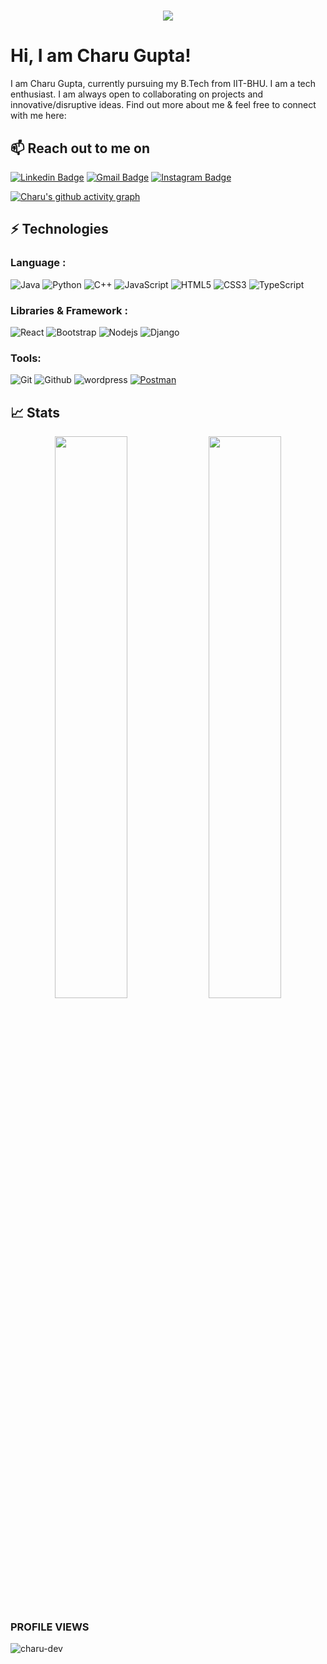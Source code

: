 <h1 align="center">
  <a href="https://git.io/typing-svg">
    <img src="https://readme-typing-svg.herokuapp.com/?lines=Konnichiwa!+👋&center=true&size=30">
  </a>
</h1>
<h1>Hi, I am Charu Gupta! </h1>

I am Charu Gupta, currently pursuing my B.Tech from IIT-BHU. I am a tech enthusiast. I am always open to collaborating on projects and innovative/disruptive ideas. Find out more about me & feel free to connect with me here:
<h2>📫 Reach out to me on</h2>


[![Linkedin Badge](https://img.shields.io/badge/-LinkedIn-blue?style=flat-square&logo=Linkedin&logoColor=white&link=https://in.linkedin.com/in/charu-gupta-12b385196?original_referer=https%3A%2F%2Fwww.google.com%2F)](https://in.linkedin.com/in/charu-gupta-12b385196?original_referer=https%3A%2F%2Fwww.google.com%2F)
[![Gmail Badge](https://img.shields.io/badge/-Gmail-c14438?style=flat-square&logo=Gmail&logoColor=white&link=mailto:guptacharu105@gmail.com)](mailto:guptacharu105@gmail.com)
[![Instagram Badge](https://img.shields.io/badge/Instagram-E4405F?style=flat-square&logo=instagram&logoColor=white&link=https://instagram.com/azor_ahai_01?igshid=YmMyMTA2M2Y=)](https://instagram.com/azor_ahai_01?igshid=YmMyMTA2M2Y=)

[![Charu's github activity graph](https://activity-graph.herokuapp.com/graph?username=charu-dev&theme=react-dark&bg_color=20232a&hide_border=true&area=true&count_private=true)](https://github.com/charu-dev/github-readme-activity-graph)

## ⚡ Technologies

### Language :

![Java](https://img.shields.io/badge/-java-E34A86?style=flat-square&logo=java)
![Python](https://img.shields.io/badge/-Python-black?style=flat-square&logo=Python)
![C++](https://img.shields.io/badge/-C++-00599C?style=flat-square&logo=c)
![JavaScript](https://img.shields.io/badge/-JavaScript-black?style=flat-square&logo=javascript)
![HTML5](https://img.shields.io/badge/-HTML5-E34F26?style=flat-square&logo=html5&logoColor=white)
![CSS3](https://img.shields.io/badge/-CSS3-1572B6?style=flat-square&logo=css3)
![TypeScript](https://img.shields.io/badge/TypeScript-007ACC?style=flat-square&logo=typescript&logoColor=white)

### Libraries & Framework :

![React](https://img.shields.io/badge/-React-black?style=flat-square&logo=react)
![Bootstrap](https://img.shields.io/badge/-Bootstrap-563D7C?style=flat-square&logo=bootstrap)
![Nodejs](https://img.shields.io/badge/-Nodejs-black?style=flat-square&logo=Node.js)
![Django](https://img.shields.io/badge/Django-092E20?style=flat-square&logo=django&logoColor=green)


### Tools:


![Git](https://img.shields.io/badge/-Git-black?style=flat-square&logo=git)
![Github](https://img.shields.io/badge/GitHub-100000?style=flat-square&logo=github&logoColor=white)
![wordpress](https://img.shields.io/badge/Wordpress-21759B?style=flat-square&logo=wordpress&logoColor=white)
<a href="#"><img alt="Postman" src="https://img.shields.io/badge/Postman-FF6C37?logo=postman&logoColor=white"></a>



## 📈 Stats

<p align="center">
	
  <img width="48%" src="https://github-readme-stats.vercel.app/api?username=charu-dev&count_private=true&show_icons=true&theme=tokyonight" />

  <img width="48%" src="https://github-readme-streak-stats.herokuapp.com/?user=charu-dev&theme=tokyonight&count_private=true" />
  </p>

### PROFILE VIEWS 
<p align="left"> <img src="https://komarev.com/ghpvc/?username=charu-dev&label=Profile%20views&color=0e75b6&style=flat" alt="charu-dev" /> </p>


